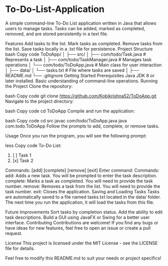 # To-Do-List-Application
A simple command-line To-Do List application written in Java that allows users to manage tasks. Tasks can be added, marked as completed, removed, and are stored persistently in a text file.

Features
Add tasks to the list.
Mark tasks as completed.
Remove tasks from the list.
Save tasks locally in a .txt file for persistence.
Project Structure
bash
Copy code
ToDoApp/
│
├── src/
│   ├── com/todo/Task.java         # Represents a task
│   ├── com/todo/TaskManager.java  # Manages task operations
│   └── com/todo/ToDoApp.java      # Main class for user interaction
│
├── data/
│   └── tasks.txt                  # File where tasks are saved
│
├── README.md
└── .gitignore
Getting Started
Prerequisites
Java JDK 8 or later installed.
Basic understanding of command-line operations.
Running the Project
Clone the repository:

bash
Copy code
git clone https://github.com/Kobikrishna52/ToDoApp.git
Navigate to the project directory:

bash
Copy code
cd ToDoApp
Compile and run the application:

bash
Copy code
cd src
javac com/todo/ToDoApp.java
java com.todo.ToDoApp
Follow the prompts to add, complete, or remove tasks.

Usage
Once you run the program, you will see the following prompt:

less
Copy code
To-Do List:

1. [ ] Task 1
2. [x] Task 2

Commands: [add] [complete] [remove] [exit]
Enter command:
Commands:
add: Adds a new task. You will be prompted to enter the task description.
complete: Marks a task as completed. You will need to provide the task number.
remove: Removes a task from the list. You will need to provide the task number.
exit: Closes the application.
Saving and Loading Tasks
Tasks are automatically saved to a file named tasks.txt located in the data/ folder. The next time you run the application, it will load the tasks from this file.

Future Improvements
Sort tasks by completion status.
Add the ability to edit task descriptions.
Build a GUI using JavaFX or Swing for a better user interface.
Contributing
Contributions are welcome! If you find any bugs or have ideas for new features, feel free to open an issue or create a pull request.

License
This project is licensed under the MIT License - see the LICENSE file for details.

Feel free to modify this README.md to suit your needs or project specifics!
